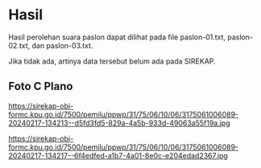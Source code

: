 # Hasil

Hasil perolehan suara paslon dapat dilihat pada file paslon-01.txt, paslon-02.txt, dan paslon-03.txt.

Jika tidak ada, artinya data tersebut belum ada pada SIREKAP.

## Foto C Plano

https://sirekap-obj-formc.kpu.go.id/7500/pemilu/ppwp/31/75/06/10/06/3175061006089-20240217-134213--d5fd3fd5-829a-4a5b-933d-49063a55f19a.jpg

https://sirekap-obj-formc.kpu.go.id/7500/pemilu/ppwp/31/75/06/10/06/3175061006089-20240217-134217--6f4edfed-a1b7-4a01-8e0c-e204edad2367.jpg
